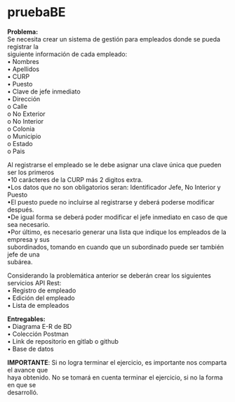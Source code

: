 # pruebaBE
**Problema:**  
Se necesita crear un sistema de gestión para empleados donde se pueda registrar la  
siguiente información de cada empleado:  
• Nombres  
• Apellidos  
• CURP  
• Puesto  
• Clave de jefe inmediato  
• Dirección  
o Calle  
o No Exterior  
o No Interior  
o Colonia  
o Municipio  
o Estado  
o Pais  

Al registrarse el empleado se le debe asignar una clave única que pueden ser los primeros  
•10 carácteres de la CURP más 2 digitos extra.  
•Los datos que no son obligatorios seran: Identificador Jefe, No Interior y Puesto  
•El puesto puede no incluirse al registrarse y deberá poderse modificar después.  
•De igual forma se deberá poder modificar el jefe inmediato en caso de que sea necesario.  
•Por último, es necesario generar una lista que indique los empleados de la empresa y sus  
subordinados, tomando en cuando que un subordinado puede ser también jefe de una  
subárea.      

  
Considerando la problemática anterior se deberán crear los siguientes servicios API Rest:  
• Registro de empleado  
• Edición del empleado  
• Lista de empleados      

  
**Entregables:**  
• Diagrama E-R de BD  
• Colección Postman  
• Link de repositorio en gitlab o github  
• Base de datos    

**IMPORTANTE**: Si no logra terminar el ejercicio, es importante nos comparta el avance que  
haya obtenido. No se tomará en cuenta terminar el ejercicio, si no la forma en que se  
desarrolló.  
